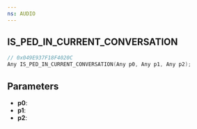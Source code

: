 ```yaml
---
ns: AUDIO
---
```

## IS_PED_IN_CURRENT_CONVERSATION

```c
// 0x049E937F18F4020C
Any IS_PED_IN_CURRENT_CONVERSATION(Any p0, Any p1, Any p2);
```

## Parameters
* **p0**:
* **p1**:
* **p2**:

